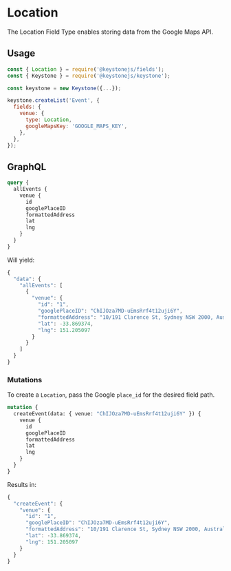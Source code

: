 <!--[meta]
section: api
subSection: @keystonejs/fields
title: Location
[meta]-->

# Location

The Location Field Type enables storing data from the Google Maps API.

## Usage

```javascript
const { Location } = require('@keystonejs/fields');
const { Keystone } = require('@keystonejs/keystone');

const keystone = new Keystone({...});

keystone.createList('Event', {
  fields: {
    venue: {
      type: Location,
      googleMapsKey: 'GOOGLE_MAPS_KEY',
    },
  },
});
```

## GraphQL

```graphql
query {
  allEvents {
    venue {
      id
      googlePlaceID
      formattedAddress
      lat
      lng
    }
  }
}
```

Will yield:

```javascript
{
  "data": {
    "allEvents": [
      {
        "venue": {
          "id": "1",
          "googlePlaceID": "ChIJOza7MD-uEmsRrf4t12uji6Y",
          "formattedAddress": "10/191 Clarence St, Sydney NSW 2000, Australia",
          "lat": -33.869374,
          "lng": 151.205097
        }
      }
    ]
  }
}
```

### Mutations

To create a `Location`, pass the Google `place_id` for the desired field path.

```graphql
mutation {
  createEvent(data: { venue: "ChIJOza7MD-uEmsRrf4t12uji6Y" }) {
    venue {
      id
      googlePlaceID
      formattedAddress
      lat
      lng
    }
  }
}
```

Results in:

```javascript
{
  "createEvent": {
    "venue": {
      "id": "1",
      "googlePlaceID": "ChIJOza7MD-uEmsRrf4t12uji6Y",
      "formattedAddress": "10/191 Clarence St, Sydney NSW 2000, Australia",
      "lat": -33.869374,
      "lng": 151.205097
    }
  }
}
```
